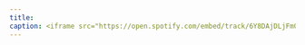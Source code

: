 ```yaml
---
title: 
caption: <iframe src="https://open.spotify.com/embed/track/6Y8DAjDLjFm0MDz8csw5Pp" width="100%" height="80" frameBorder="0" allowtransparency="true" allow="encrypted-media"></iframe>
---
```

